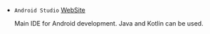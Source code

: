 * `Android Studio` [WebSite](https://developer.android.com/studio)

    Main IDE for Android development. Java and Kotlin can be used.